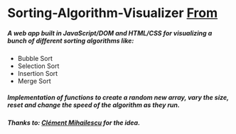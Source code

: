# Sorting-Algorithm-Visualizer [From](https://github.com/karanS1314)
##### A web app built in JavaScript/DOM and HTML/CSS for visualizing a bunch of different sorting algorithms like:
- Bubble Sort 
- Selection Sort
- Insertion Sort
- Merge Sort

##### Implementation of functions to create a random new array, vary the size, reset and change the speed of the algorithm as they run. <br/>
##### Thanks to: [Clément Mihailescu](https://youtu.be/pFXYym4Wbkc) for the idea.
